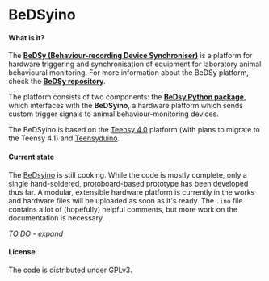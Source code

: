 # BeDSyino

#### What is it?

The **[BeDSy (Behaviour-recording Device Synchroniser)](https://github.com/davorvr/bedsy)** is a platform for hardware triggering and synchronisation of equipment for laboratory animal behavioural monitoring. For more information about the BeDSy platform, check the **[BeDSy repository](https://github.com/davorvr/bedsy)**.

The platform consists of two components: the **[BeDsy Python package](https://github.com/davorvr/bedsy)**, which interfaces with the **BeDSyino**, a hardware platform which sends custom trigger signals to animal behaviour-monitoring devices.

The BeDSyino is based on the [Teensy 4.0](https://www.pjrc.com/store/teensy40.html) platform (with plans to migrate to the Teensy 4.1) and [Teensyduino](https://www.pjrc.com/teensy/teensyduino.html).

#### Current state

The [BeDsyino](https://github.com/davorvr/bedsyino) is still cooking. While the code is mostly complete, only a single hand-soldered, protoboard-based prototype has been developed thus far. A modular, extensible hardware platform is currently in the works and hardware files will be uploaded as soon as it's ready. The `.ino` file contains a lot of (hopefully) helpful comments, but more work on the documentation is necessary.

*TO DO - expand*

#### License

The code is distributed under GPLv3.
